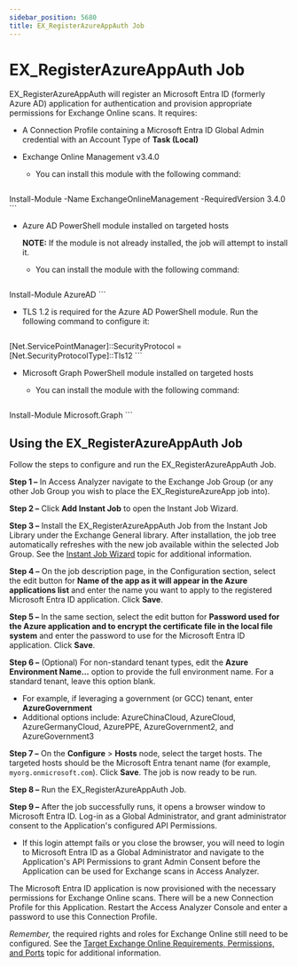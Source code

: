 ```yaml
---
sidebar_position: 5680
title: EX_RegisterAzureAppAuth Job
---
```


# EX\_RegisterAzureAppAuth Job

EX\_RegisterAzureAppAuth will register an Microsoft Entra ID (formerly Azure AD) application for authentication and provision appropriate permissions for Exchange Online scans. It requires:

* A Connection Profile containing a Microsoft Entra ID Global Admin credential with an Account Type of **Task (Local)**
* Exchange Online Management v3.4.0

  * You can install this module with the following command:

    ```
Install-Module -Name ExchangeOnlineManagement -RequiredVersion 3.4.0
    ```
* Azure AD PowerShell module installed on targeted hosts

  **NOTE:** If the module is not already installed, the job will attempt to install it.

  * You can install the module with the following command:

    ```
Install-Module AzureAD
    ```
* TLS 1.2 is required for the Azure AD PowerShell module. Run the following command to configure it:

    ```
[Net.ServicePointManager]::SecurityProtocol = [Net.SecurityProtocolType]::Tls12
    ```
* Microsoft Graph PowerShell module installed on targeted hosts

  * You can install the module with the following command:

    ```
Install-Module Microsoft.Graph
    ```
## Using the EX\_RegisterAzureAppAuth Job

Follow the steps to configure and run the EX\_RegisterAzureAppAuth Job.

**Step 1 –** In Access Analyzer navigate to the Exchange Job Group (or any other Job Group you wish to place the EX\_RegistureAzureApp job into).

**Step 2 –** Click **Add Instant Job** to open the Instant Job Wizard.

**Step 3 –** Install the EX\_RegisterAzureAppAuth Job from the Instant Job Library under the Exchange General library. After installation, the job tree automatically refreshes with the new job available within the selected Job Group. See the [Instant Job Wizard](Overview "Instant Job Wizard") topic for additional information.

**Step 4 –** On the job description page, in the Configuration section, select the edit button for **Name of the app as it will appear in the Azure applications list** and enter the name you want to apply to the registered Microsoft Entra ID application. Click **Save**.

**Step 5 –** In the same section, select the edit button for **Password used for the Azure application and to encrypt the certificate file in the local file system** and enter the password to use for the Microsoft Entra ID application. Click **Save**.

**Step 6 –** (Optional) For non-standard tenant types, edit the **Azure Environment Name...** option to provide the full environment name. For a standard tenant, leave this option blank.

* For example, if leveraging a government (or GCC) tenant, enter **AzureGovernment**
* Additional options include: AzureChinaCloud, AzureCloud, AzureGermanyCloud, AzurePPE, AzureGovernment2, and AzureGovernment3

**Step 7 –** On the **Configure** > **Hosts** node, select the target hosts. The targeted hosts should be the Microsoft Entra tenant name (for example, `myorg.onmicrosoft.com`). Click **Save**. The job is now ready to be run.

**Step 8 –** Run the EX\_RegisterAzureAppAuth Job.

**Step 9 –** After the job successfully runs, it opens a browser window to Microsoft Entra ID. Log-in as a Global Administrator, and grant administrator consent to the Application's configured API Permissions.

* If this login attempt fails or you close the browser, you will need to login to Microsoft Entra ID as a Global Administrator and navigate to the Application's API Permissions to grant Admin Consent before the Application can be used for Exchange scans in Access Analyzer.

The Microsoft Entra ID application is now provisioned with the necessary permissions for Exchange Online scans. There will be a new Connection Profile for this Application. Restart the Access Analyzer Console and enter a password to use this Connection Profile.

*Remember,* the required rights and roles for Exchange Online still need to be configured. See the [Target Exchange Online Requirements, Permissions, and Ports](../../../Requirements/Target/ExchangeOnline "Target Exchange Online Requirements, Permissions, and Ports") topic for additional information.